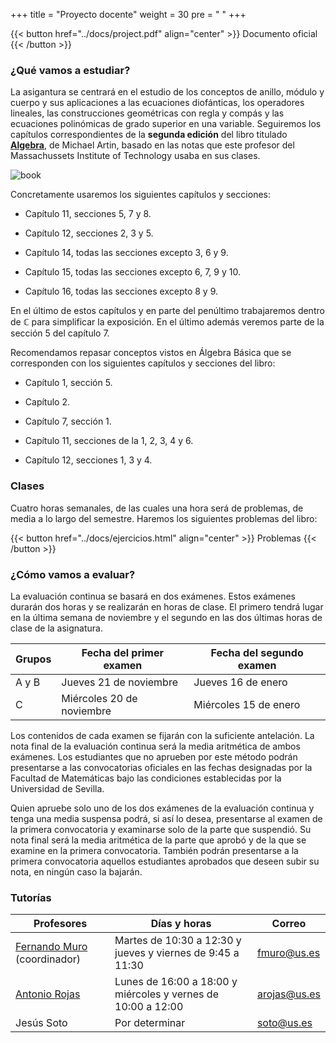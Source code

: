 +++
title = "Proyecto docente"
weight = 30
pre = "<i class='fa fa-book'></i> "
+++

{{< button href="../docs/project.pdf" align="center" >}} Documento oficial {{< /button >}}

### ¿Qué vamos a estudiar?

La asigantura se centrará en el estudio de los conceptos de anillo, módulo y cuerpo y sus aplicaciones a las ecuaciones diofánticas, los operadores lineales, las construcciones geométricas con regla y compás y las ecuaciones polinómicas de grado superior en una variable. Seguiremos los capítulos correspondientes de la **segunda edición** del libro titulado [**Algebra**](https://fama.us.es/discovery/search?query=any,contains,algebra%20artin&tab=all_data_not_idus&search_scope=all_data_not_idus&sortby=date_d&vid=34CBUA_US:VU1&facet=frbrgroupid,include,20288007660796345&lang=es&offset=0), de Michael Artin, basado en las notas que este profesor del Massachussets Institute of Technology usaba en sus clases. 

![book](../images/book.jpeg)

Concretamente usaremos los siguientes capítulos y secciones:

* Capítulo 11, secciones 5, 7 y 8.

* Capítulo 12, secciones 2, 3 y 5.

* Capítulo 14, todas las secciones excepto 3, 6 y 9.

* Capítulo 15, todas las secciones excepto 6, 7, 9 y 10.

* Capítulo 16, todas las secciones excepto 8 y 9.

En el último de estos capítulos y en parte del penúltimo trabajaremos dentro de $\mathbb{C}$ para simplificar la exposición. En el último además veremos parte de la sección 5 del capítulo 7.

Recomendamos repasar conceptos vistos en Álgebra Básica que se corresponden con los siguientes capítulos y secciones del libro:

* Capítulo 1, sección 5.

* Capítulo 2.

* Capítulo 7, sección 1.

* Capítulo 11, secciones de la 1, 2, 3, 4 y 6.

* Capítulo 12, secciones 1, 3 y 4.

### Clases

Cuatro horas semanales, de las cuales una hora será de problemas, de media a lo largo del semestre. Haremos los siguientes problemas del libro:

{{< button href="../docs/ejercicios.html" align="center" >}} Problemas {{< /button >}}

### ¿Cómo vamos a evaluar?

La evaluación continua se basará en dos exámenes. Estos exámenes durarán dos horas y se realizarán en horas de clase. El primero tendrá lugar en la última semana de noviembre y el segundo en las dos últimas horas de clase de la asignatura.

| Grupos            | Fecha del primer examen        | Fecha del segundo examen        |
| ------------------| ------------------------------ | ------------------------------- |
| A y B             | Jueves 21 de noviembre         | Jueves 16 de enero              |
| C                 | Miércoles 20 de noviembre      | Miércoles 15 de enero           |

Los contenidos de cada examen se fijarán con la suficiente antelación. La nota final de la evaluación continua será la media aritmética de ambos exámenes. Los estudiantes que no aprueben por este método podrán presentarse a las convocatorias oficiales en las fechas designadas por la Facultad de Matemáticas bajo las condiciones establecidas por la Universidad de Sevilla. 

Quien apruebe solo uno de los dos exámenes de la evaluación continua y tenga una media suspensa podrá, si así lo desea, presentarse al examen de la primera convocatoria y examinarse solo de la parte que suspendió. Su nota final será la media aritmética de la parte que aprobó y de la que se examine en la primera convocatoria. También podrán presentarse a la primera convocatoria aquellos estudiantes aprobados que deseen subir su nota, en ningún caso la bajarán.

### Tutorías

| Profesores                                                  | Días y horas                                                 | Correo         |
|-------------------------------------------------------------|--------------------------------------------------------------|----------------|
| [Fernando Muro](http://personal.us.es/fmuro/) (coordinador) | Martes de 10:30 a 12:30 y jueves y viernes de 9:45 a 11:30   | <fmuro@us.es>  |
| [Antonio Rojas](http://personal.us.es/arojas/)              | Lunes de 16:00 a 18:00 y miércoles y vernes de 10:00 a 12:00 | <arojas@us.es> |
| Jesús Soto                                                  | Por determinar                                               | <soto@us.es>   |


